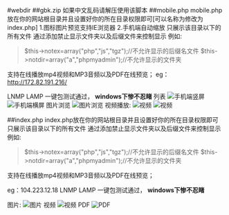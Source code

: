 #webdir
##gbk.zip
如果中文乱码请解压使用该脚本
##mobile.php
mobile.php放在你的网站根目录并且设置好你的所在目录权限即可[可以名称为修改为index.php]
1.图标图片预览支持IE浏览器
2.手机端自动缩放
只展示该目录以下的所有文件
通过添加禁止显示文件夹以及后缀文件来控制显示
例如:
>$this->notex=array("php","js","tgz");//不允许显示的后缀名文件
>$this->notdir=array("a","phpmyadmin");//不允许显示的文件夹

支持在线播放mp4视频和MP3音频以及PDF在线预览；
eg：http://172.82.191.216/

LNMP LAMP 一键包测试通过， **windows下惨不忍睹** 
列表
![手机端竖屏](http://git.oschina.net/uploads/images/2016/1211/041819_91a745b3_700748.png "手机端竖屏")
![手机端横屏](http://git.oschina.net/uploads/images/2016/1211/041925_10a0f77d_700748.png "手机端横屏")
图片浏览
![图片浏览](http://git.oschina.net/uploads/images/2016/1211/042006_bb2bc8db_700748.png "图片浏览")
视频播放:
![视频](http://git.oschina.net/uploads/images/2016/1211/042033_51ee13ad_700748.png "视频")
![视频](http://git.oschina.net/uploads/images/2016/1211/042056_71db3584_700748.png "视频")


##index.php
index.php放在你的网站根目录并且设置好你的所在目录权限即可
只展示该目录以下的所有文件
通过添加禁止显示文件夹以及后缀文件来控制显示
例如:
>$this->notex=array("php","js","tgz");//不允许显示的后缀名文件
>$this->notdir=array("a","phpmyadmin");//不允许显示的文件夹

支持在线播放mp4视频和MP3音频以及PDF在线预览；

eg：104.223.12.18
LNMP LAMP 一键包测试通过， **windows下惨不忍睹** 

图片:
![图片](http://git.oschina.net/uploads/images/2016/1207/154018_72e6622d_700748.png "图片")
视频
![视频](http://git.oschina.net/uploads/images/2016/1207/154052_1201172a_700748.png "视频")
PDF
![PDF](http://git.oschina.net/uploads/images/2016/1207/154111_05f29a34_700748.png "PDF")

